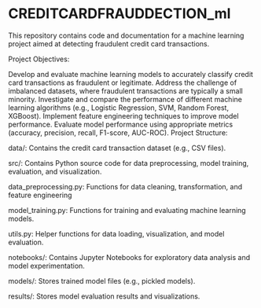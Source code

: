 # CREDITCARDFRAUDDECTION_ml
This repository contains code and documentation for a machine learning project aimed at detecting fraudulent credit card transactions.

Project Objectives:

Develop and evaluate machine learning models to accurately classify credit card transactions as fraudulent or legitimate.
Address the challenge of imbalanced datasets, where fraudulent transactions are typically a small minority.
Investigate and compare the performance of different machine learning algorithms (e.g., Logistic Regression, SVM, Random Forest, XGBoost).
Implement feature engineering techniques to improve model performance.
Evaluate model performance using appropriate metrics (accuracy, precision, recall, F1-score, AUC-ROC).
Project Structure:

data/: Contains the credit card transaction dataset (e.g., CSV files).

src/: Contains Python source code for data preprocessing, model training, evaluation, and visualization.

data_preprocessing.py: Functions for data cleaning, transformation, and feature engineering

model_training.py: Functions for training and evaluating machine learning models.

utils.py: Helper functions for data loading, visualization, and model evaluation.

notebooks/: Contains Jupyter Notebooks for exploratory data analysis and model experimentation.

models/: Stores trained model files (e.g., pickled models).

results/: Stores model evaluation results and visualizations.

